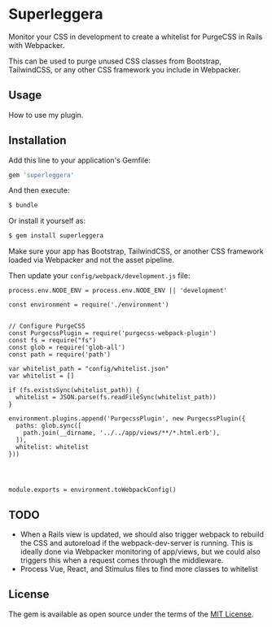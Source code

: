 # Superleggera
Monitor your CSS in development to create a whitelist for PurgeCSS
in Rails with Webpacker.

This can be used to purge unused CSS classes from Bootstrap,
TailwindCSS, or any other CSS framework you include in Webpacker.

## Usage
How to use my plugin.

## Installation
Add this line to your application's Gemfile:

```ruby
gem 'superleggera'
```

And then execute:
```bash
$ bundle
```

Or install it yourself as:
```bash
$ gem install superleggera
```

Make sure your app has Bootstrap, TailwindCSS, or another CSS framework
loaded via Webpacker and not the asset pipeline.

Then update your `config/webpack/development.js` file:

```
process.env.NODE_ENV = process.env.NODE_ENV || 'development'

const environment = require('./environment')


// Configure PurgeCSS
const PurgecssPlugin = require('purgecss-webpack-plugin')
const fs = require("fs")
const glob = require('glob-all')
const path = require('path')

var whitelist_path = "config/whitelist.json"
var whitelist = []

if (fs.existsSync(whitelist_path)) {
  whitelist = JSON.parse(fs.readFileSync(whitelist_path))
}

environment.plugins.append('PurgecssPlugin', new PurgecssPlugin({
  paths: glob.sync([
    path.join(__dirname, '../../app/views/**/*.html.erb'),
  ]),
  whitelist: whitelist
}))




module.exports = environment.toWebpackConfig()
```

## TODO
* When a Rails view is updated, we should also trigger webpack to rebuild the
CSS and autoreload if the webpack-dev-server is running. This is ideally
done via Webpacker monitoring of app/views, but we could also triggers
this when a request comes through the middleware.
* Process Vue, React, and Stimulus files to find more classes to
  whitelist

## License
The gem is available as open source under the terms of the [MIT License](https://opensource.org/licenses/MIT).
